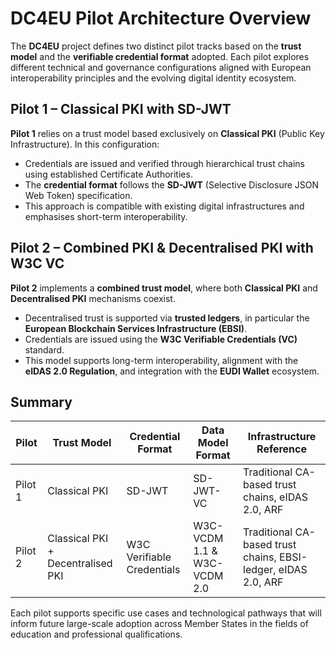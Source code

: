 # DC4EU Pilot Architecture Overview

The **DC4EU** project defines two distinct pilot tracks based on the **trust model** and the **verifiable credential format** adopted. Each pilot explores different technical and governance configurations aligned with European interoperability principles and the evolving digital identity ecosystem.

## Pilot 1 – Classical PKI with SD-JWT

**Pilot 1** relies on a trust model based exclusively on **Classical PKI** (Public Key Infrastructure). In this configuration:

- Credentials are issued and verified through hierarchical trust chains using established Certificate Authorities.
- The **credential format** follows the **SD-JWT** (Selective Disclosure JSON Web Token) specification.
- This approach is compatible with existing digital infrastructures and emphasises short-term interoperability.

## Pilot 2 – Combined PKI & Decentralised PKI with W3C VC

**Pilot 2** implements a **combined trust model**, where both **Classical PKI** and **Decentralised PKI** mechanisms coexist.

- Decentralised trust is supported via **trusted ledgers**, in particular the **European Blockchain Services Infrastructure (EBSI)**.
- Credentials are issued using the **W3C Verifiable Credentials (VC)** standard.
- This model supports long-term interoperability, alignment with the **eIDAS 2.0 Regulation**, and integration with the **EUDI Wallet** ecosystem.

## Summary

| Pilot    | Trust Model                          | Credential Format      | Data Model Format| Infrastructure Reference          |
|----------|--------------------------------------|------------------------|------------------|-----------------------------------|
| Pilot 1  | Classical PKI                        | SD-JWT                 | SD-JWT-VC        | Traditional CA-based trust chains, eIDAS 2.0, ARF |
| Pilot 2  | Classical PKI + Decentralised PKI    | W3C Verifiable Credentials | W3C-VCDM 1.1 & W3C-VCDM 2.0 | Traditional CA-based trust chains, EBSI-ledger, eIDAS 2.0, ARF        |

Each pilot supports specific use cases and technological pathways that will inform future large-scale adoption across Member States in the fields of education and professional qualifications.

